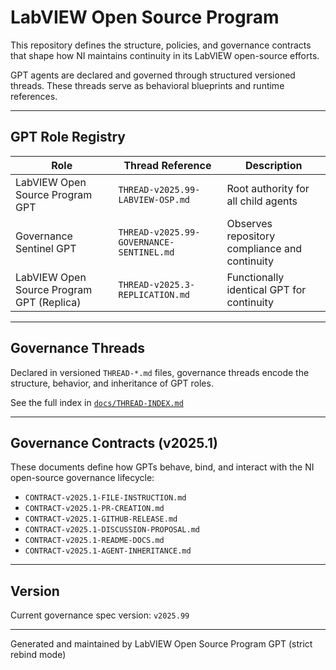 # LabVIEW Open Source Program

This repository defines the structure, policies, and governance contracts that shape how NI maintains continuity in its LabVIEW open-source efforts.

GPT agents are declared and governed through structured versioned threads. These threads serve as behavioral blueprints and runtime references.

---

## GPT Role Registry

| Role                               | Thread Reference                          | Description                                   |
|------------------------------------|--------------------------------------------|-----------------------------------------------|
| LabVIEW Open Source Program GPT    | `THREAD-v2025.99-LABVIEW-OSP.md`           | Root authority for all child agents           |
| Governance Sentinel GPT            | `THREAD-v2025.99-GOVERNANCE-SENTINEL.md`   | Observes repository compliance and continuity |
| LabVIEW Open Source Program GPT (Replica) | `THREAD-v2025.3-REPLICATION.md`        | Functionally identical GPT for continuity     |

---

## Governance Threads

Declared in versioned `THREAD-*.md` files, governance threads encode the structure, behavior, and inheritance of GPT roles.

See the full index in [`docs/THREAD-INDEX.md`](./docs/THREAD-INDEX.md)

---

## Governance Contracts (v2025.1)

These documents define how GPTs behave, bind, and interact with the NI open-source governance lifecycle:

- `CONTRACT-v2025.1-FILE-INSTRUCTION.md`  
- `CONTRACT-v2025.1-PR-CREATION.md`  
- `CONTRACT-v2025.1-GITHUB-RELEASE.md`  
- `CONTRACT-v2025.1-DISCUSSION-PROPOSAL.md`  
- `CONTRACT-v2025.1-README-DOCS.md`  
- `CONTRACT-v2025.1-AGENT-INHERITANCE.md`

---

## Version

Current governance spec version: `v2025.99`

---
Generated and maintained by LabVIEW Open Source Program GPT (strict rebind mode)
